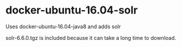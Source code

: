 # docker-ubuntu-16.04-solr
Uses docker-ubuntu-16.04-java8 and adds solr  

solr-6.6.0.tgz is included because it can take a long time to download.


